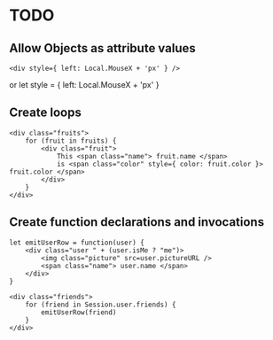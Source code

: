 TODO
====

Allow Objects as attribute values
---------------------------------
	<div style={ left: Local.MouseX + 'px' } />
or
	let style = { left: Local.MouseX + 'px' }
	<div style=style />

Create loops
------------
	<div class="fruits">
		for (fruit in fruits) {
			<div class="fruit">
				This <span class="name"> fruit.name </span>
				is <span class="color" style={ color: fruit.color }> fruit.color </span>
			</div>
		}
	</div>

Create function declarations and invocations
--------------------------------------------
	let emitUserRow = function(user) {
		<div class="user " + (user.isMe ? "me")>
			<img class="picture" src=user.pictureURL />
			<span class="name"> user.name </span>
		</div>
	}
	
	<div class="friends">
		for (friend in Session.user.friends) {
			emitUserRow(friend)
		}
	</div>
